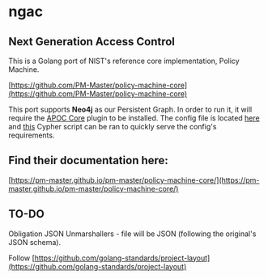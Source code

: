 # ngac

## Next Generation Access Control

This is a Golang port of NIST's reference core implementation, Policy Machine.

[https://github.com/PM-Master/policy-machine-core](https://github.com/PM-Master/policy-machine-core)

This port supports **Neo4j** as our Persistent Graph. In order to run it, it will require the [APOC Core](https://neo4j.com/labs/apoc/4.1/installation/) plugin to be installed. The config file is located [here](https://github.com/jtejido/ngac/configs) and [this](https://github.com/jtejido/ngac/scripts) Cypher script can be ran to quickly serve the config's requirements.

## Find their documentation here:

[https://pm-master.github.io/pm-master/policy-machine-core/](https://pm-master.github.io/pm-master/policy-machine-core/)

## TO-DO

Obligation JSON Unmarshallers - file will be JSON (following the original's JSON schema).

Follow [https://github.com/golang-standards/project-layout](https://github.com/golang-standards/project-layout)

